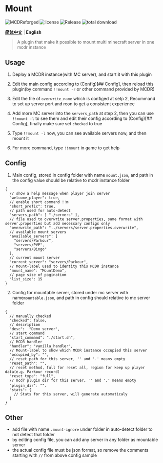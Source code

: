 # Mount

![MCDReforged](https://img.shields.io/badge/dynamic/json?label=MCDReforged&query=dependencies.mcdreforged&url=https%3A%2F%2Fraw.githubusercontent.com%2FFAS-Server%2FMount%2Fmaster%2Fmcdreforged.plugin.json&style=plastic)
![license](https://img.shields.io/github/license/FAS-Server/Mount?style=plastic)
![Release](https://img.shields.io/github/v/release/FAS-Server/Mount?style=plastic)
![total download](https://img.shields.io/github/downloads/FAS-Server/Mount/total?label=total%20download&style=plastic)

**[简体中文](README.md)** | **English**

> A plugin that make it possible to mount multi minecraft server in one mcdr instance

## Usage

1. Deploy a MCDR instance(with MC server), and start it with this plugin

2. Edit the main config according to (Config)[## Config], then reload this plugin(by command `!!mount -r` or other command provided by MCDR)

3. Edit the file of `overwrite_name` which is configed at setp 2, Recommand to set up server port and rcon to get a consistent experience 

4. Add more MC server into the `servers_path` at step 2, then you can use `!!mount -l` to see them and edit their config according to (Config)[## Config], finally make sure set `checked` to true

5. Type `!!mount -l` now, you can see available servers now, and then mount it

6. For more command, type `!!mount` in game to get help

## Config
1. Main config, stored in config folder with name `mount.json`, and path in the config value should be relative to mcdr instance folder
```json5
{
  // show a help message when player join server
  "welcome_player": true,
  // enable short command !!m
  "short_prefix": true,
  // path used for auto-detect
  "servers_path": [ "./servers" ],
  // file used to overwrite server.properties, same format with server.properties but add necessary configs only
  "overwrite_path": "../servers/server.properties.overwrite",
  // available mount servers
  "available_servers": [
    "servers/Parkour",
    "servers/PVP",
    "servers/Bingo"
  ],
  // current mount server
  "current_server": "servers/Parkour",
  // Mount-label used to identity this MCDR instance
  "mount_name": "MountDemo",
  // page size of pagination
  "list_size": 15
}
```
2. Config for mountable server, stored under mc server with name`mountable.json`, and path in config should relative to mc server folder
```json5
{
  // manually checked
  "checked": false,
  // description
  "desc":  "Demo server",
  // start command
  "start_command": "./start.sh",
  // MCDR handler
  "handler": "vanilla_handler",
  // Mount-label to show which MCDR instance occupied this server
  "occupied_by": "",
  // reset path for this server, '' and '.' means empty
  "reset_path": "",
  // reset method, full for reset all, region for keep up player data(e.g. Parkour record)
  "reset_type": "full",
  // mcdr plugin dir for this server, '' and '.' means empty
  "plugin_dir": ""，
  "stats": {
    // Stats for this server, will generate automaticaly
  }
}
```
## Other
- add file with name `.mount-ignore` under folder in auto-detect folder to not detect that folder
- by editing config file, you can add any server in any folder as mountable server
- the actual config file must be json format, so remove the comments starting with `//` from above config sample